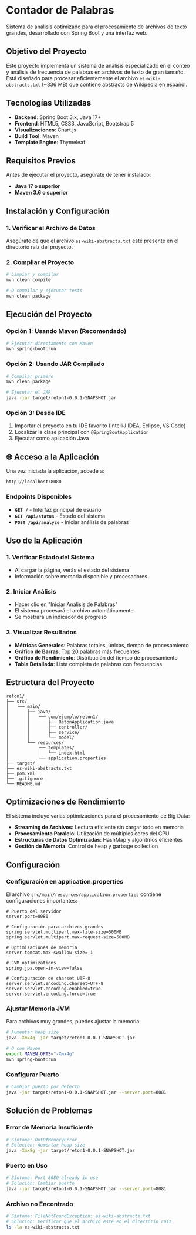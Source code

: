 # Contador de Palabras

Sistema de análisis optimizado para el procesamiento de archivos de texto grandes, desarrollado con Spring Boot y una interfaz web.

## Objetivo del Proyecto

Este proyecto implementa un sistema de análisis  especializado en el conteo y análisis de frecuencia de palabras en archivos de texto de gran tamaño. Está diseñado para procesar eficientemente el archivo `es-wiki-abstracts.txt` (~336 MB) que contiene abstracts de Wikipedia en español.

## Tecnologías Utilizadas

- **Backend**: Spring Boot 3.x, Java 17+
- **Frontend**: HTML5, CSS3, JavaScript, Bootstrap 5
- **Visualizaciones**: Chart.js
- **Build Tool**: Maven
- **Template Engine**: Thymeleaf

## Requisitos Previos

Antes de ejecutar el proyecto, asegúrate de tener instalado:

- **Java 17 o superior**
- **Maven 3.6 o superior**

## Instalación y Configuración


### 1. Verificar el Archivo de Datos

Asegúrate de que el archivo `es-wiki-abstracts.txt` esté presente en el directorio raíz del proyecto. 

### 2. Compilar el Proyecto

```bash
# Limpiar y compilar
mvn clean compile

# O compilar y ejecutar tests
mvn clean package
```

## Ejecución del Proyecto

### Opción 1: Usando Maven (Recomendado)

```bash
# Ejecutar directamente con Maven
mvn spring-boot:run
```

### Opción 2: Usando JAR Compilado

```bash
# Compilar primero
mvn clean package

# Ejecutar el JAR
java -jar target/reton1-0.0.1-SNAPSHOT.jar
```

### Opción 3: Desde IDE

1. Importar el proyecto en tu IDE favorito (IntelliJ IDEA, Eclipse, VS Code)
2. Localizar la clase principal con `@SpringBootApplication`
3. Ejecutar como aplicación Java

## 🌐 Acceso a la Aplicación

Una vez iniciada la aplicación, accede a:

```
http://localhost:8080
```

### Endpoints Disponibles

- **`GET /`** - Interfaz principal de usuario
- **`GET /api/status`** - Estado del sistema
- **`POST /api/analyze`** - Iniciar análisis de palabras

##  Uso de la Aplicación

### 1. Verificar Estado del Sistema
- Al cargar la página, verás el estado del sistema
- Información sobre memoria disponible y procesadores

### 2. Iniciar Análisis
- Hacer clic en "Iniciar Análisis de Palabras"
- El sistema procesará el archivo automáticamente
- Se mostrará un indicador de progreso

### 3. Visualizar Resultados
- **Métricas Generales**: Palabras totales, únicas, tiempo de procesamiento
- **Gráfico de Barras**: Top 20 palabras más frecuentes
- **Gráfico de Rendimiento**: Distribución del tiempo de procesamiento
- **Tabla Detallada**: Lista completa de palabras con frecuencias

## Estructura del Proyecto

```
reton1/
├── src/
│   └── main/
│       ├── java/
│       │   └── com/ejemplo/reton1/
│       │       ├── RetonApplication.java
│       │       ├── controller/
│       │       ├── service/
│       │       └── model/
│       └── resources/
│           ├── templates/
│           │   └── index.html
│           └── application.properties
├── target/
├── es-wiki-abstracts.txt
├── pom.xml
├── .gitignore
└── README.md
```

## Optimizaciones de Rendimiento

El sistema incluye varias optimizaciones para el procesamiento de Big Data:

- **Streaming de Archivos**: Lectura eficiente sin cargar todo en memoria
- **Procesamiento Paralelo**: Utilización de múltiples cores del CPU
- **Estructuras de Datos Optimizadas**: HashMap y algoritmos eficientes
- **Gestión de Memoria**: Control de heap y garbage collection

##  Configuración

### Configuración en application.properties

El archivo `src/main/resources/application.properties` contiene configuraciones importantes:

```properties
# Puerto del servidor
server.port=8080

# Configuración para archivos grandes
spring.servlet.multipart.max-file-size=500MB
spring.servlet.multipart.max-request-size=500MB

# Optimizaciones de memoria
server.tomcat.max-swallow-size=-1

# JVM optimizations
spring.jpa.open-in-view=false

# Configuración de charset UTF-8
server.servlet.encoding.charset=UTF-8
server.servlet.encoding.enabled=true
server.servlet.encoding.force=true
```

### Ajustar Memoria JVM

Para archivos muy grandes, puedes ajustar la memoria:

```bash
# Aumentar heap size
java -Xmx4g -jar target/reton1-0.0.1-SNAPSHOT.jar

# O con Maven
export MAVEN_OPTS="-Xmx4g"
mvn spring-boot:run
```

### Configurar Puerto

```bash
# Cambiar puerto por defecto
java -jar target/reton1-0.0.1-SNAPSHOT.jar --server.port=8081
```

## Solución de Problemas

### Error de Memoria Insuficiente
```bash
# Síntoma: OutOfMemoryError
# Solución: Aumentar heap size
java -Xmx8g -jar target/reton1-0.0.1-SNAPSHOT.jar
```

### Puerto en Uso
```bash
# Síntoma: Port 8080 already in use
# Solución: Cambiar puerto
java -jar target/reton1-0.0.1-SNAPSHOT.jar --server.port=8081
```

### Archivo no Encontrado
```bash
# Síntoma: FileNotFoundException: es-wiki-abstracts.txt
# Solución: Verificar que el archivo esté en el directorio raíz
ls -la es-wiki-abstracts.txt
```